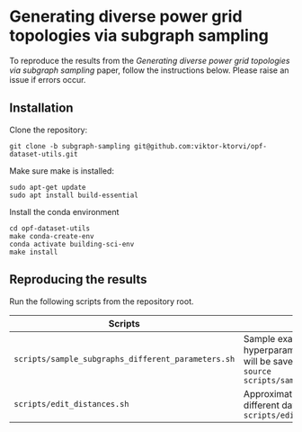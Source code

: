 # Generating diverse power grid topologies via subgraph sampling

To reproduce the results from the _Generating diverse power grid topologies via subgraph
sampling_ paper, follow the instructions below. Please raise an issue if errors occur.

## Installation

Clone the repository:

```
git clone -b subgraph-sampling git@github.com:viktor-ktorvi/opf-dataset-utils.git
```

Make sure make is installed:
```
sudo apt-get update
sudo apt install build-essential
```

Install the conda environment
```
cd opf-dataset-utils
make conda-create-env
conda activate building-sci-env
make install
```

## Reproducing the results

Run the following scripts from the repository root.

| Scripts                                            | Description                                                                                                                                                                                           |
|----------------------------------------------------|-------------------------------------------------------------------------------------------------------------------------------------------------------------------------------------------------------|
| `scripts/sample_subgraphs_different_parameters.sh` | Sample example topologies with different hyperparameters and visualize them. The results will be saved as PDF files in `<REPO_ROOT/img/>`: `source scripts/sample_subgraphs_different_parameters.sh ` |
| `scripts/edit_distances.sh`                        | Approximate the (within-dataset) edit distances for different datasets. : `source scripts/edit_distances.sh`                                                                                          |